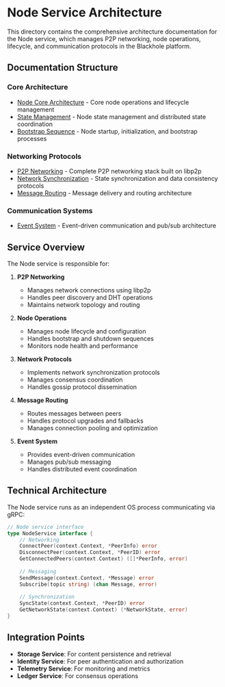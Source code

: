# Node Service Architecture

This directory contains the comprehensive architecture documentation for the Node service, which manages P2P networking, node operations, lifecycle, and communication protocols in the Blackhole platform.

## Documentation Structure

### Core Architecture
- [Node Core Architecture](./node_core_architecture.md) - Core node operations and lifecycle management
- [State Management](./state_management.md) - Node state management and distributed state coordination
- [Bootstrap Sequence](./bootstrap_sequence.md) - Node startup, initialization, and bootstrap processes

### Networking Protocols
- [P2P Networking](./p2p_networking.md) - Complete P2P networking stack built on libp2p
- [Network Synchronization](./network_synchronization.md) - State synchronization and data consistency protocols
- [Message Routing](./message_routing.md) - Message delivery and routing architecture

### Communication Systems
- [Event System](./event_system.md) - Event-driven communication and pub/sub architecture

## Service Overview

The Node service is responsible for:

1. **P2P Networking**
   - Manages network connections using libp2p
   - Handles peer discovery and DHT operations
   - Maintains network topology and routing

2. **Node Operations**
   - Manages node lifecycle and configuration
   - Handles bootstrap and shutdown sequences
   - Monitors node health and performance

3. **Network Protocols**
   - Implements network synchronization protocols
   - Manages consensus coordination
   - Handles gossip protocol dissemination

4. **Message Routing**
   - Routes messages between peers
   - Handles protocol upgrades and fallbacks
   - Manages connection pooling and optimization

5. **Event System**
   - Provides event-driven communication
   - Manages pub/sub messaging
   - Handles distributed event coordination

## Technical Architecture

The Node service runs as an independent OS process communicating via gRPC:

```go
// Node service interface
type NodeService interface {
    // Networking
    ConnectPeer(context.Context, *PeerInfo) error
    DisconnectPeer(context.Context, *PeerID) error
    GetConnectedPeers(context.Context) ([]*PeerInfo, error)
    
    // Messaging
    SendMessage(context.Context, *Message) error
    Subscribe(topic string) (chan Message, error)
    
    // Synchronization  
    SyncState(context.Context, *PeerID) error
    GetNetworkState(context.Context) (*NetworkState, error)
}
```

## Integration Points

- **Storage Service**: For content persistence and retrieval
- **Identity Service**: For peer authentication and authorization
- **Telemetry Service**: For monitoring and metrics
- **Ledger Service**: For consensus operations